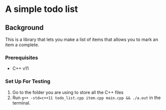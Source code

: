 # A simple todo list

## Background

This is a library that lets you make a list of items that allows you to mark an item a complete.

### Prerequisites


- C++ v11

### Set Up For Testing


1. Go to the folder you are using to store all the C++ files
2. Run `g++ -std=c++11 todo_list.cpp item.cpp main.cpp && ./a.out` in the terminal.
